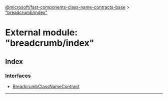 [@microsoft/fast-components-class-name-contracts-base](../README.md) > ["breadcrumb/index"](../modules/_breadcrumb_index_.md)

# External module: "breadcrumb/index"

## Index

### Interfaces

* [BreadcrumbClassNameContract](../interfaces/_breadcrumb_index_.breadcrumbclassnamecontract.md)

---


